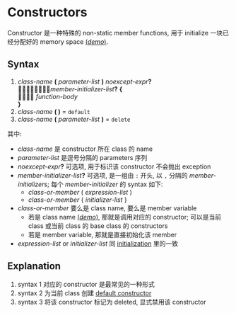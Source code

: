 # Constructors

Constructor 是一种特殊的 non-static member functions, 用于 initialize 一块已经分配好的 memory space [(*demo*)](psi_element://__only_for_anchor_used__constructor).

## Syntax

1. *class-name* **(** *parameter-list* **)** *noexcept-expr*<b>?</b> <br>
  &#20;&#20;&#20;&#20;&#20;&#20;&#20;&#20;*member-initializer-list*<b>?</b> **{** <br>
  &#20;&#20;&#20;&#20; *function-body*<br>
  **}** 
2. *class-name* **( )** = `default`
3. *class-name* **(** *parameter-list* **)** = `delete`

其中:
- *class-name* 是 constructor 所在 class 的 name
- *parameter-list* 是逗号分隔的 parameters 序列
- *noexcept-expr*<b>?</b> 可选项, 用于标识该 constructor 不会抛出 exception
- *member-initializer-list*<b>?</b> 可选项, 是一组由 `:` 开头, 以 `,` 分隔的 *member-initializer*s;
  每个 *member-initializer* 的 syntax 如下:
  - *class-or-member* ( *expression-list* )
  - *class-or-member* { *initializer-list* }
- *class-or-member* 要么是 class name, 要么是 member variable
  - 若是 class name [(*demo*)](psi_element://__only_for_anchor_used__delegating_constructor), 
    那就是调用对应的 constructor; 可以是当前 class 或当前 class 的 base class 的 constructors
  - 若是 member variable, 那就是直接初始化该 member
- *expression-list* or *initializer-list* 同 [initialization](course://Statements/Definition/Initialization) 里的一致 

## Explanation

1. syntax 1 对应的 constructor 是最常见的一种形式
2. syntax 2 为当前 class 创建 [default constructor](course://Classes/Constructors/Default_Constructor)
3. syntax 3 将该 constructor 标记为 deleted, 显式禁用该 constructor 